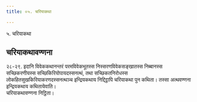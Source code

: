 ```yaml
---
title: ०५. चरियाकथा

---
```

५. चरियाकथा  


## चरियाकथावण्णना

२८-२९. इदानि विवेककथानन्तरं परमविवेकभूतस्स निस्सरणविवेकसङ्खातस्स निब्बानस्स सच्छिकरणीयस्स सच्छिकिरियोपायदस्सनत्थं, तथा सच्छिकतनिरोधस्स लोकहितसुखकिरियाकरणदस्सनत्थञ्च इन्द्रियकथाय निद्दिट्ठापि चरियाकथा पुन कथिता। तस्सा अत्थवण्णना इन्द्रियकथाय कथितायेवाति।  
चरियाकथावण्णना निट्ठिता।  